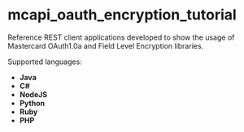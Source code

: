 # mcapi_oauth_encryption_tutorial
Reference REST client applications developed to show the usage of Mastercard OAuth1.0a and Field Level Encryption libraries.

Supported languages:

- **Java**
- **C#**
- **NodeJS**
- **Python**
- **Ruby**
- **PHP**
